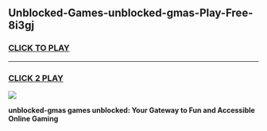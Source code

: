 
## Unblocked-Games-unblocked-gmas-Play-Free-8i3gj
<h3>
<a href="https://premium76.site?title=unblocked-gmas&ref=21A">CLICK TO PLAY</a></h3>
<hr>

<h3>
<a href="https://premium76.site?title=unblocked-gmas&ref=21A">CLICK 2 PLAY</a>
  
</h3>

<a href="https://premium76.site?title=unblocked-gmas&ref=21A"><img src="https://clearcache.store/games.png"></a>


**unblocked-gmas games unblocked: Your Gateway to Fun and Accessible Online Gaming**
